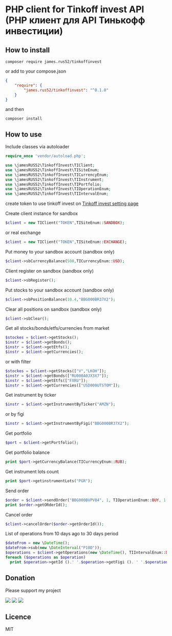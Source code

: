 # PHP client for Tinkoff invest API (PHP клиент для API Тинькофф инвестиции)

## How to install
```
composer require james.rus52/tinkoffinvest
```
or
add to your compose.json
```json
{
    "require": {
        "james.rus52/tinkoffinvest": "^0.1.0"
    }
}
```
and then
```
composer install
```
## How to use
Include classes via autoloader
```php
require_once 'vendor/autoload.php';

use \jamesRUS52\TinkoffInvest\TIClient;
use \jamesRUS52\TinkoffInvest\TISiteEnum;
use \jamesRUS52\TinkoffInvest\TICurrencyEnum;
use \jamesRUS52\TinkoffInvest\TIInstrument;
use \jamesRUS52\TinkoffInvest\TIPortfolio;
use \jamesRUS52\TinkoffInvest\TIOperationEnum;
use \jamesRUS52\TinkoffInvest\TIIntervalEnum;
```
create token to use tinkoff invest on [Tinkoff invest setting page](https://www.tinkoff.ru/invest/settings/)

Create client instance for sandbox 
```php
$client = new TIClient("TOKEN",TISiteEnum::SANDBOX);
```
or real exchange
```php
$client = new TIClient("TOKEN",TISiteEnum::EXCHANGE);
```
Put money to your sandbox account (sandbox only)
```php
$client->sbCurrencyBalance(500,TICurrencyEnum::USD);
```
Client register on sandbox (sandbox only)
```php
$client->sbRegister();
```
Put stocks to your sandbox account (sandbox only)
```php
$client->sbPositionBalance(10.4,"BBG000BR37X2");
```
Clear all positions on sandbox (sandbox only)
```php
$client->sbClear();
```
Get all stocks/bonds/etfs/currencies from market
```php
$stockes = $client->getStocks();
$instr = $client->getBonds();
$instr = $client->getEtfs();
$instr = $client->getCurrencies();
```
or with filter
```php
$stockes = $client->getStocks(["V","LKOH"]);
$instr = $client->getBonds(["RU000A0JX3X7"]);
$instr = $client->getEtfs(["FXRU"]);
$instr = $client->getCurrencies(["USD000UTSTOM"]);
```
Get instrument by ticker
```php
$instr = $client->getInstrumentByTicker("AMZN");
```
or by figi
```php
$instr = $client->getInstrumentByFigi("BBG000BR37X2");
```
Get portfolio
```php
$port = $client->getPortfolio();
```
Get portfolio balance
```php
print $port->getCurrencyBalance(TICurrencyEnum::RUB);
```
Get instrument lots count
```php
print $port->getinstrumentLots("PGR");
```
Send order
```php
$order = $client->sendOrder("BBG000BVPV84", 1, TIOperationEnum::BUY, 1.2);
print $order->getORderId();
```
Cancel order
```php
$client->cancelOrder($order->getOrderId());
```
List of operations from 10 days ago to 30 days period
```php
$dateFrom = new \DateTime();
$dateFrom->sub(new \DateInterval("P10D"));
$operations = $client->getOperations(new \DateTime(), TIIntervalEnum::DAY30);
foreach ($operations as $operation)
  print $operation->getId ().' '.$operation->getFigi (). ' '.$operation->getPrice ().' '.$operation->getOperationType().' '.$operation->getDate()->format('d.m.Y H:i')."\n";

```
## Donation
Please support my project

[![](https://img.shields.io/badge/Donate-PayPal-green)](https://www.paypal.com/cgi-bin/webscr?cmd=_s-xclick&hosted_button_id=4WEWSZPBUBSVJ&source=url)
[![](https://img.shields.io/badge/Donate-Yandex-green)](https://money.yandex.ru/quickpay/shop-widget?writer=seller&targets=Project%20support&targets-hint=&default-sum=100&button-text=14&payment-type-choice=on&mobile-payment-type-choice=on&hint=&successURL=&quickpay=shop&account=41001102505770)
[![](https://img.shields.io/badge/Donate-WebMoney-green)](https://funding.webmoney.ru/widgets/horizontal/f892576d-1ce5-4046-abd7-7c947a81b398?hs=1&bt=0&sum=100)

## Licence 
MIT

